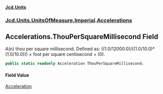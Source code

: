 #### [Jcd.Units](index.md 'index')
### [Jcd.Units.UnitsOfMeasure.Imperial](Jcd.Units.UnitsOfMeasure.Imperial.md 'Jcd.Units.UnitsOfMeasure.Imperial').[Accelerations](Accelerations.md 'Jcd.Units.UnitsOfMeasure.Imperial.Accelerations')

## Accelerations.ThouPerSquareMillisecond Field

A(n) thou per square millisecond. Defined as: ((1.0/12000.0)/((1.0/10.0)*(1.0/10.0))) × foot per square centisecond + (0).

```csharp
public static readonly Acceleration ThouPerSquareMillisecond;
```

#### Field Value
[Acceleration](Acceleration.md 'Jcd.Units.UnitTypes.Acceleration')